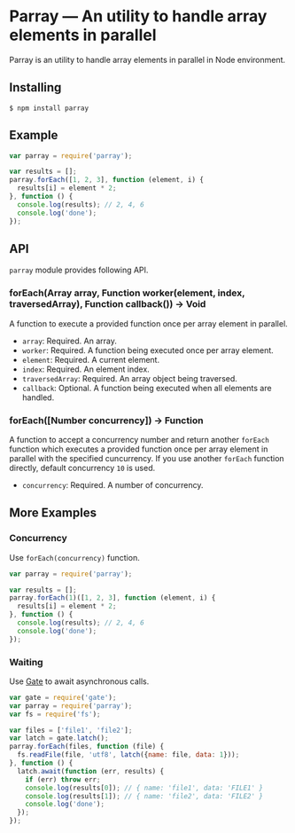 Parray — An utility to handle array elements in parallel
========================================================

Parray is an utility to handle array elements in parallel in Node environment.

## Installing

```
$ npm install parray
```

## Example

```js
var parray = require('parray');

var results = [];
parray.forEach([1, 2, 3], function (element, i) {
  results[i] = element * 2;
}, function () {
  console.log(results); // 2, 4, 6
  console.log('done');
});
```

## API

`parray` module provides following API. 

### forEach(Array array, Function worker(element, index, traversedArray), Function callback()) -> Void

A function to execute a provided function once per array element in parallel.

* `array`: Required. An array.
* `worker`: Required. A function being executed once per array element. 
* `element`: Required. A current element.
* `index`: Required. An element index.
* `traversedArray`: Required. An array object being traversed.
* `callback`: Optional. A function being executed when all elements are handled.

### forEach([Number concurrency]) -> Function

A function to accept a concurrency number and return another `forEach` function which executes 
a provided function once per array element in parallel with the specified cuncurrency.
If you use another `forEach` function directly, default concurrency `10` is used.

* `concurrency`: Required. A number of concurrency.

## More Examples

### Concurrency

Use `forEach(concurrency)` function.

```js
var parray = require('parray');

var results = [];
parray.forEach(1)([1, 2, 3], function (element, i) {
  results[i] = element * 2;
}, function () {
  console.log(results); // 2, 4, 6
  console.log('done');
});
```

### Waiting

Use [Gate](https://github.com/nakamura-to/gate) to await asynchronous calls.

```js
var gate = require('gate');
var parray = require('parray');
var fs = require('fs');

var files = ['file1', 'file2'];
var latch = gate.latch();
parray.forEach(files, function (file) {
  fs.readFile(file, 'utf8', latch({name: file, data: 1}));
}, function () {
  latch.await(function (err, results) {
    if (err) throw err;
    console.log(results[0]); // { name: 'file1', data: 'FILE1' }
    console.log(results[1]); // { name: 'file2', data: 'FILE2' }
    console.log('done');
  });
});
```
